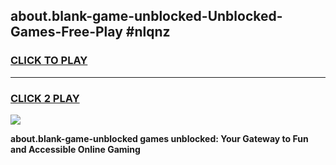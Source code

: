 
## about.blank-game-unblocked-Unblocked-Games-Free-Play #nlqnz
<h3>
<a href="https://us.freeplayer.one?title=about.blank-game-unblocked&ref=9M">CLICK TO PLAY</a></h3>
<hr>

<h3>
<a href="https://us.freeplayer.one?title=about.blank-game-unblocked&ref=9M">CLICK 2 PLAY</a>
  
</h3>

<a href="https://us.freeplayer.one?title=about.blank-game-unblocked&ref=9M"><img src="https://clearcache.store/games.png"></a>


**about.blank-game-unblocked games unblocked: Your Gateway to Fun and Accessible Online Gaming**
